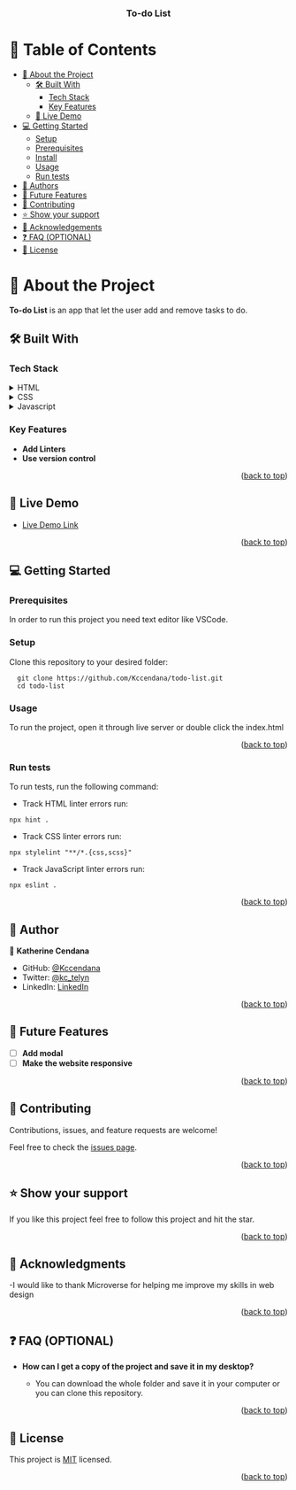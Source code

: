 <a name="readme-top"></a>

<div align="center">


  <h3><b>To-do List</b></h3>

</div>


# 📗 Table of Contents

- [📖 About the Project](#about-project)
  - [🛠 Built With](#built-with)
    - [Tech Stack](#tech-stack)
    - [Key Features](#key-features)
  - [🚀 Live Demo](#live-demo)
- [💻 Getting Started](#getting-started)
  - [Setup](#setup)
  - [Prerequisites](#prerequisites)
  - [Install](#install)
  - [Usage](#usage)
  - [Run tests](#run-tests)
- [👥 Authors](#authors)
- [🔭 Future Features](#future-features)
- [🤝 Contributing](#contributing)
- [⭐️ Show your support](#support)
- [🙏 Acknowledgements](#acknowledgements)
- [❓ FAQ (OPTIONAL)](#faq)
- [📝 License](#license)


# 📖 About the Project <a name="about-project"></a>


**To-do List** is an app that let the user add and remove tasks to do. 

## 🛠 Built With <a name="built-with"></a>

### Tech Stack <a name="tech-stack"></a>


<details>
  <summary>HTML</summary>
</details>

<details>
  <summary>CSS</summary>
</details>

<details>
  <summary>Javascript</summary>
</details>


### Key Features <a name="key-features"></a>


- **Add Linters**
- **Use version control**

<p align="right">(<a href="#readme-top">back to top</a>)</p>


## 🚀 Live Demo <a name="live-demo"></a>


- [Live Demo Link](https://kccendana.github.io/todo-list/)

<p align="right">(<a href="#readme-top">back to top</a>)</p>


## 💻 Getting Started <a name="getting-started"></a>


### Prerequisites

In order to run this project you need text editor like VSCode.



### Setup

Clone this repository to your desired folder:


```
  git clone https://github.com/Kccendana/todo-list.git
  cd todo-list
```


### Usage

To run the project, open it through live server or double click the index.html



<p align="right">(<a href="#readme-top">back to top</a>)</p>

### Run tests

To run tests, run the following command:

- Track HTML linter errors run:
```
npx hint .
```
- Track CSS linter errors run:
```
npx stylelint "**/*.{css,scss}"
```
- Track JavaScript linter errors run:
```
npx eslint .
```

<p align="right">(<a href="#readme-top">back to top</a>)</p>


## 👥 Author <a name="authors"></a>


👤 **Katherine Cendana**

- GitHub: [@Kccendana](https://github.com/Kccendana)
- Twitter: [@kc_telyn](https://twitter.com/kc_telyn)
- LinkedIn: [LinkedIn](https://www.linkedin.com/in/katherinecendana/)


<p align="right">(<a href="#readme-top">back to top</a>)</p>


## 🔭 Future Features <a name="future-features"></a>


- [ ] **Add modal**
- [ ] **Make the website responsive**

<p align="right">(<a href="#readme-top">back to top</a>)</p>


## 🤝 Contributing <a name="contributing"></a>

Contributions, issues, and feature requests are welcome!

Feel free to check the [issues page](https://github.com/Kccendana/todo-list/issues).

<p align="right">(<a href="#readme-top">back to top</a>)</p>


## ⭐️ Show your support <a name="support"></a>

If you like this project feel free to follow this project and hit the star.

<p align="right">(<a href="#readme-top">back to top</a>)</p>


## 🙏 Acknowledgments <a name="acknowledgements"></a>


-I would like to thank Microverse for helping me improve my skills in web design

<p align="right">(<a href="#readme-top">back to top</a>)</p>


## ❓ FAQ (OPTIONAL) <a name="faq"></a>


- **How can I get a copy of the project and save it in my desktop?**

  - You can download the whole folder and save it in your computer or you can clone this repository.



<p align="right">(<a href="#readme-top">back to top</a>)</p>

<!-- LICENSE -->

## 📝 License <a name="license"></a>

This project is [MIT](MIT.md) licensed.


<p align="right">(<a href="#readme-top">back to top</a>)</p>